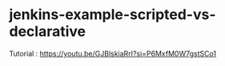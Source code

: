# jenkins-example-scripted-vs-declarative

Tutorial : https://youtu.be/GJBlskiaRrI?si=P6MxfM0W7gstSCo1

